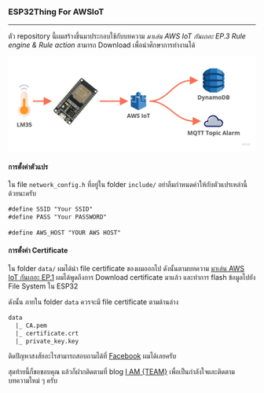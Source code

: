 ### ESP32Thing For AWSIoT
---

ตัว repository นี้ผมสร้างขึ้นมาประกอบใช้กับบทความ *มาเล่น AWS IoT กันเถอะ EP.3 Rule engine & Rule action* สามารถ Download เพื่อนำศึกษาการทำงานได้

![Overview](/images/Overview.jpg)

#### การตั้งค่าตัวแปร
ใน file `network_config.h` ที่อยู่ใน folder `include/` อย่าลืมกำหนดค่าให้กับตัวแปรเหล่านี้ด้วยนะครับ

```
#define SSID "Your SSID"
#define PASS "Your PASSWORD"

#define AWS_HOST "YOUR AWS HOST"
```

#### การตั้งค่า Certificate

ใน folder `data/` ผมได้นำ file certificate ของผมออกไป ดังนั้นตามบทความ [มาเล่น AWS IoT กันเถอะ EP.1](https://iamteam.me/%E0%B8%A1%E0%B8%B2%E0%B9%80%E0%B8%A5%E0%B9%88%E0%B8%99-aws-iot-%E0%B8%81%E0%B8%B1%E0%B8%99%E0%B9%80%E0%B8%96%E0%B8%AD%E0%B8%B0-ep-1-e7fcdbbeed37) ผมได้พูดถึงการ Download certificate มาแล้ว และทำการ flash ข้อมูลไปยัง File System ใน ESP32

ดังนั้น ภายใน folder `data` ควรจะมี file certificate ตามด้านล่าง
```
data
  |_ CA.pem
  |_ certificate.crt
  |_ private_key.key
```

ติดปัญหาสงสัยอะไรสามารถสอบถามได้ที่ [Facebook](https://facebook.com/TeamKungElectronic) ผมได้เลยครับ

สุดท้ายนี้ก็ขอขอบคุณ แล้วก็ฝากติดตามที่ blog [I AM {TEAM}](https://iamteam.me) เพื่อเป็นกำลังใจและติดตามบทความใหม่ ๆ ครับ